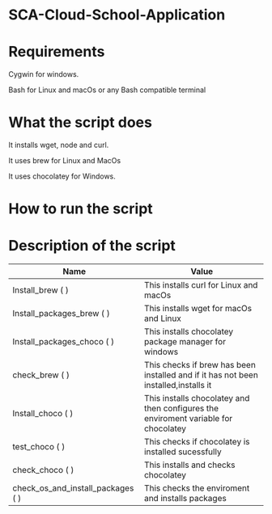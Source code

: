 # SCA-Cloud-School-Application

# Requirements
Cygwin for windows.

Bash for Linux and macOs or any Bash compatible terminal

# What the script does
It installs wget, node and curl.

It uses brew for Linux and MacOs

It uses chocolatey for Windows.

# How to run the script


# Description of the script

| Name | Value
| -- | -- |
Install_brew ( ) | This installs curl for Linux and macOs
Install_packages_brew ( )| This installs wget for macOs and Linux
Install_packages_choco ( )|This installs chocolatey package manager for windows
check_brew ( )|This checks if brew has been installed and if it has not been installed,installs it
Install_choco ( )|This installs chocolatey and then configures the enviroment variable for chocolatey
test_choco ( )|This checks if chocolatey is installed sucessfully
check_choco ( )|This installs and checks chocolatey
check_os_and_install_packages ( )|This checks the enviroment and installs packages